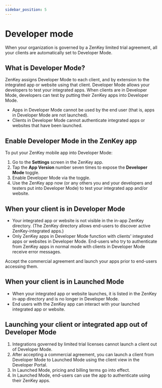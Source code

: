 ```yaml
---
sidebar_position: 5
---
```


# Developer mode

When your organization is governed by a ZenKey limited trial agreement, all your clients are automatically set to Developer Mode.

## What is Developer Mode? 

ZenKey assigns Developer Mode to each client, and by extension to the integrated app or website using that client. Developer Mode allows your developers to test your integrated apps. When clients are in Developer Mode, developers can test by putting their ZenKey apps into Developer Mode.
- Apps in Developer Mode cannot be used by the end user (that is, apps in Developer Mode are not launched).
- Clients in Developer Mode cannot authenticate integrated apps or websites that have been launched.

## Enable Developer Mode in the ZenKey app

To put your ZenKey mobile app into Developer Mode:
1. Go to the **Settings** screen in the ZenKey app.
2. Tap the **App Version** number seven times to expose the **Developer Mode** toggle.
3. Enable Developer Mode via the toggle. 
4. Use the ZenKey app now (or any others you and your developers and testers put into Developer Mode) to test your integrated app and/or website.

## When your client is in Developer Mode

- Your integrated app or website is not visible in the in-app ZenKey directory. (The ZenKey directory allows end-users to discover active ZenKey-integrated apps.)
- Only ZenKey apps in Developer Mode function with clients' integrated apps or websites in Developer Mode. End-users who try to authenticate from ZenKey apps in normal mode with clients in Developer Mode receive error messages.

Accept the commercial agreement and launch your apps prior to end-users accessing them. 

## When your client is in Launched Mode

- When your integrated app or website launches, it is listed in the ZenKey in-app directory and is no longer in Developer Mode.
- End users with the ZenKey app can interact with your launched integrated app or website. 

## Launching your client or integrated app out of Developer Mode

1. Integrations governed by limited trial licenses cannot launch a client out of Developer Mode. 
2. After accepting a commercial agreement, you can launch a client from Developer Mode to Launched Mode using the client view in the Developer Portal.
3. In Launched Mode, pricing and billing terms go into effect.
4. In Launched Mode, end-users can use the app to authenticate using their ZenKey apps.